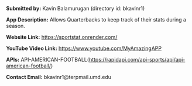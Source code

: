 <p>  <strong>Submitted by:</strong> Kavin Balamurugan (directory id: bkavinr1)</p>
<p><strong>App Description:</strong> Allows Quarterbacks to keep track of their stats during a season. </p>
<p><strong>Website Link:</strong> <a href="https://sportstat.onrender.com/">https://sportstat.onrender.com/</a></p>
<p><strong>YouTube Video Link:</strong> <a href="https://www.youtube.com/watch?v=agVRdqlAOhE">https://www.youtube.com/MyAmazingAPP</a></p>
<p><strong>APIs:</strong> API-AMERICAN-FOOTBALL(<a href="https://rapidapi.com/api-sports/api/api-american-football/">https://rapidapi.com/api-sports/api/api-american-football/</a>)</p>
<p><strong>Contact Email:</strong> bkavinr1@terpmail.umd.edu</p>
